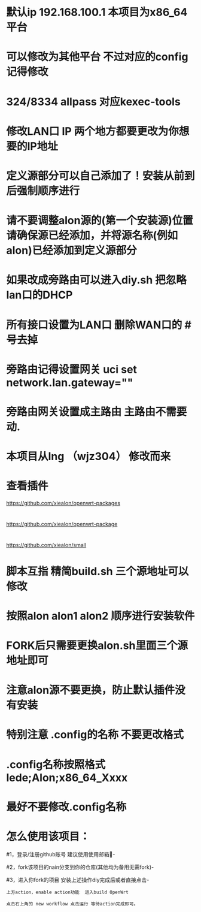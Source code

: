 # 默认ip 192.168.100.1  本项目为x86_64平台
# 可以修改为其他平台 不过对应的config记得修改
# 324/8334 allpass 对应kexec-tools
#
# 修改LAN口 IP 两个地方都要更改为你想要的IP地址
#
# 定义源部分可以自己添加了！安装从前到后强制顺序进行
# 请不要调整alon源的(第一个安装源)位置 请确保源已经添加，并将源名称(例如alon)已经添加到定义源部分
#
# 如果改成旁路由可以进入diy.sh 把忽略lan口的DHCP
# 所有接口设置为LAN口 删除WAN口的 #号去掉 
# 旁路由记得设置网关 uci set network.lan.gateway=""
# 旁路由网关设置成主路由 主路由不需要动.
#
# 本项目从Ing （wjz304）  修改而来 
# 查看插件
https://github.com/xiealon/openwrt-packages
#
https://github.com/xiealon/openwrt-package
#
https://github.com/xiealon/small
# 脚本互指 精简build.sh 三个源地址可以修改  
# 按照alon alon1 alon2 顺序进行安装软件 
# FORK后只需要更换alon.sh里面三个源地址即可 
# 注意alon源不要更换，防止默认插件没有安装
#
# 特别注意 .config的名称 不要更改格式
# .config名称按照格式 lede;Alon;x86_64_Xxxx
# 最好不要修改.config名称 #

# 怎么使用该项目：
  #1，登录/注册github账号 建议使用使用邮箱📮-
  
  #2，fork该项目的nain分支到你的仓库(其他均为备用无需fork)-
  
  #3，进入你fork的项目 安装上述操作diy完成后或者直接点击-
  
    上方action，enable action功能  进入build OpenWrt
    
    点击右上角的 new workflow 点击运行 等待action完成即可。
